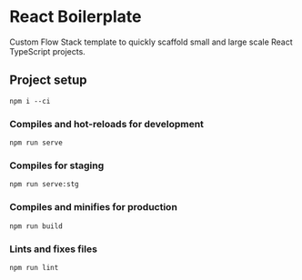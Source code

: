 # React Boilerplate
Custom Flow Stack template to quickly scaffold small and large scale React TypeScript projects.
## Project setup
```
npm i --ci
```

### Compiles and hot-reloads for development
```
npm run serve
```

### Compiles for staging
```
npm run serve:stg
```

### Compiles and minifies for production
```
npm run build
```

### Lints and fixes files
```
npm run lint
```
